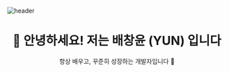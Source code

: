 <!-- README.md -->
 <!--Header-->
  ![header](https://capsule-render.vercel.app/api?type=waving&color=gradient&height=300&section=header&text=Good%20to%20see%20you%20%F0%9F%A4%97)
<h1 align="center">👋 안녕하세요! 저는 배창윤 (YUN) 입니다</h1>
<p align="center">항상 배우고, 꾸준히 성장하는 개발자입니다 🚀</p>
